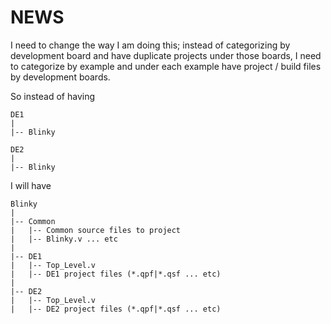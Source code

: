 # NEWS

I need to change the way I am doing this; instead of categorizing by development board and have duplicate projects under those boards, I need to categorize by example and under each example have project / build files by development boards.  

So instead of having
```
DE1 
|
|-- Blinky

DE2
|
|-- Blinky
```
I will have
```
Blinky
|
|-- Common
|   |-- Common source files to project
|   |-- Blinky.v ... etc
|
|-- DE1
|   |-- Top_Level.v
|   |-- DE1 project files (*.qpf|*.qsf ... etc)
|
|-- DE2
|   |-- Top_Level.v
|   |-- DE2 project files (*.qpf|*.qsf ... etc)
```
